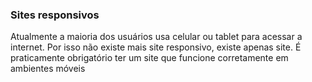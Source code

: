 ### Sites responsivos

Atualmente a maioria dos usuários usa celular ou tablet para acessar a internet. Por isso não existe mais site responsivo, existe apenas site. É praticamente obrigatório ter um site que funcione corretamente em ambientes móveis
